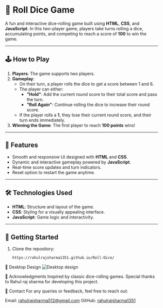 # 🎲 Roll Dice Game

A fun and interactive dice-rolling game built using **HTML**, **CSS**, and **JavaScript**. In this two-player game, players take turns rolling a dice, accumulating points, and competing to reach a score of **100** to win the game.

---

## 🕹️ How to Play
1. **Players**: The game supports two players.
2. **Gameplay**:
   - On their turn, a player rolls the dice to get a score between 1 and 6.
   - The player can either:
     - **"Hold"**: Add the current round score to their total score and pass the turn.
     - **"Roll Again"**: Continue rolling the dice to increase their round score.
   - If the player rolls a **1**, they lose their current round score, and their turn ends immediately.
3. **Winning the Game**: The first player to reach **100 points** wins!

---

## 🎨 Features
- Smooth and responsive UI designed with **HTML** and **CSS**.
- Dynamic and interactive gameplay powered by **JavaScript**.
- Real-time score updates and turn indicators.
- Reset option to restart the game anytime.

---

## 🛠️ Technologies Used
- **HTML**: Structure and layout of the game.
- **CSS**: Styling for a visually appealing interface.
- **JavaScript**: Game logic and interactivity.

---

## 🚀 Getting Started
1. Clone the repository:
   ```bash
   https://rahulrajsharma1351.github.io/Roll-Dice/

📸 Desktop Design
![Desktop design](./images/desktop-design.png)

🙌 Acknowledgments
Inspired by classic dice-rolling games.
Special thanks to Rahul raj sharma for developing this project.

📧 Contact
For any queries or feedback, feel free to reach out:

Email: rahulrajsharma512@gmail.com
GitHub: [rahulrajsharma1351](https://github.com/rahulrajsharma1351)

